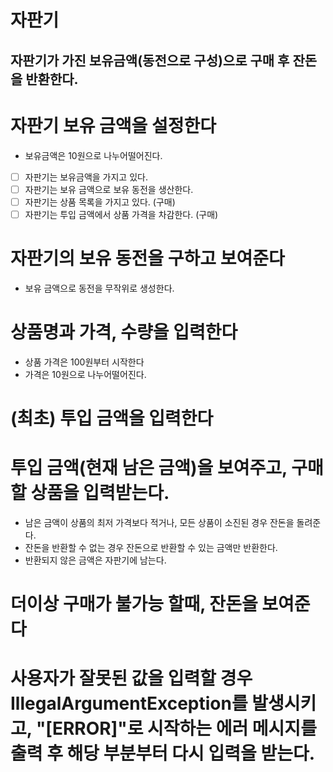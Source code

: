 # 자판기
## 자판기가 가진 보유금액(동전으로 구성)으로 구매 후 잔돈을 반환한다.

# 자판기 보유 금액을 설정한다
- 보유금액은 10원으로 나누어떨어진다.
- [ ] 자판기는 보유금액을 가지고 있다.
- [ ] 자판기는 보유 금액으로 보유 동전을 생산한다.
- [ ] 자판기는 상품 목록을 가지고 있다. (구매)
- [ ] 자판기는 투입 금액에서 상품 가격을 차감한다. (구매)
# 자판기의 보유 동전을 구하고 보여준다
- 보유 금액으로 동전을 무작위로 생성한다.
# 상품명과 가격, 수량을 입력한다
- 상품 가격은 100원부터 시작한다
- 가격은 10원으로 나누어떨어진다.
# (최초) 투입 금액을 입력한다
# 투입 금액(현재 남은 금액)을 보여주고, 구매할 상품을 입력받는다.
- 남은 금액이 상품의 최저 가격보다 적거나, 모든 상품이 소진된 경우 잔돈을 돌려준다.
- 잔돈을 반환할 수 없는 경우 잔돈으로 반환할 수 있는 금액만 반환한다.
- 반환되지 않은 금액은 자판기에 남는다.
# 더이상 구매가 불가능 할때, 잔돈을 보여준다

# 사용자가 잘못된 값을 입력할 경우 IllegalArgumentException를 발생시키고, "[ERROR]"로 시작하는 에러 메시지를 출력 후 해당 부분부터 다시 입력을 받는다.